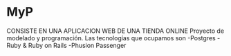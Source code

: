 MyP
===
CONSISTE EN UNA APLICACION WEB DE UNA TIENDA ONLINE 
Proyecto de modelado y programación.
Las tecnologías que ocupamos son
-Postgres
-Ruby & Ruby on Rails
-Phusion Passenger


